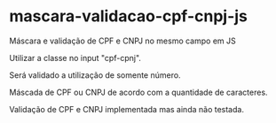 mascara-validacao-cpf-cnpj-js
=============================

Máscara e validação de CPF e CNPJ no mesmo campo em JS

Utilizar a classe no input "cpf-cpnj".

Será validado a utilização de somente número.

Máscada de CPF ou CNPJ de acordo com a quantidade de caracteres.

Validação de CPF e CNPJ implementada mas ainda não testada.
